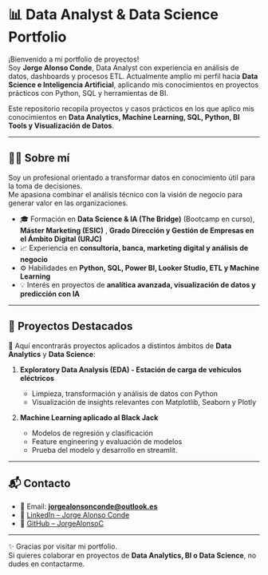 # 📊 Data Analyst & Data Science Portfolio  

¡Bienvenido a mi portfolio de proyectos!  
Soy **Jorge Alonso Conde**, Data Analyst con experiencia en análisis de datos, dashboards y procesos ETL. Actualmente amplío mi perfil hacia **Data Science e Inteligencia Artificial**, aplicando mis conocimientos en proyectos prácticos con Python, SQL y herramientas de BI.  

Este repositorio recopila proyectos y casos prácticos en los que aplico mis conocimientos en **Data Analytics, Machine Learning, SQL, Python, BI Tools y Visualización de Datos**.  

---

## 👨‍💻 Sobre mí  

Soy un profesional orientado a transformar datos en conocimiento útil para la toma de decisiones.  
Me apasiona combinar el análisis técnico con la visión de negocio para generar valor en las organizaciones.  

- 🎓 Formación en **Data Science & IA (The Bridge)** (Bootcamp en curso), **Máster Marketing (ESIC)** , **Grado Dirección y Gestión de Empresas en el Ámbito Digital (URJC)**
- 📈 Experiencia en **consultoría, banca, marketing digital y análisis de negocio**  
- ⚙️ Habilidades en **Python, SQL, Power BI, Looker Studio, ETL y Machine Learning**  
- 💡 Interés en proyectos de **analítica avanzada, visualización de datos y predicción con IA**  

---

## 📂 Proyectos Destacados  

📌 Aquí encontrarás proyectos aplicados a distintos ámbitos de **Data Analytics** y **Data Science**:  

1. **Exploratory Data Analysis (EDA) - Estación de carga de vehículos eléctricos**  
   - Limpieza, transformación y análisis de datos con Python  
   - Visualización de insights relevantes con Matplotlib, Seaborn y Plotly  

2. **Machine Learning aplicado al Black Jack**  
   - Modelos de regresión y clasificación  
   - Feature engineering y evaluación de modelos
   - Prueba del modelo y desarrollo en streamlit.
   
---

## 📬 Contacto  

- 📧 Email: **jorgealonsonconde@outlook.es**  
- 💼 [LinkedIn – Jorge Alonso Conde](https://www.linkedin.com/in/jorge-alonso-conde)  
- 🐙 [GitHub – JorgeAlonsoC](https://github.com/JorgeAlonsoC)  

---

✨ Gracias por visitar mi portfolio.  
Si quieres colaborar en proyectos de **Data Analytics, BI o Data Science**, no dudes en contactarme.  

